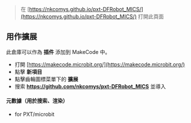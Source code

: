
> 在 [https://nkcomys.github.io/pxt-DFRobot_MICS/](https://nkcomys.github.io/pxt-DFRobot_MICS/) 打開此頁面

## 用作擴展

此倉庫可以作為 **插件** 添加到 MakeCode 中。

* 打開 [https://makecode.microbit.org/](https://makecode.microbit.org/)
* 點擊 **新項目**
* 點擊齒輪圖標菜單下的 **擴展**
* 搜索 **https://github.com/nkcomys/pxt-DFRobot_MICS** 並導入


#### 元數據（用於搜索、渲染）

* for PXT/microbit
<script src="https://makecode.com/gh-pages-embed.js"></script><script>makeCodeRender("{{ site.makecode.home_url }}", "{{ site.github.owner_name }}/{{ site.github.repository_name }}");</script>
